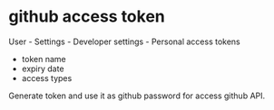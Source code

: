 # github access token

User - Settings - Developer settings - Personal access tokens

- token name
- expiry date
- access types

Generate token and use it as github password for access github API.
